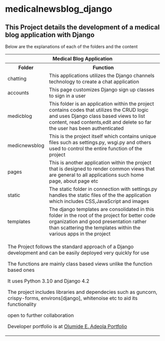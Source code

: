 # medicalnewsblog_django
<h2> This Project details the development of a medical blog application with Django </h2>
Below are the explanations of each of the folders and the content
<table>
  <tr>
  <th colspan="2"> Medical Blog Application </th>
    
  </tr>
  <tr>
    <th> Folder </td>
    <th> Function </td>
    
  </tr>
   <tr>
    <td>chatting</td>
    <td> This applications utilizes the Django channels technology to create a chat application  </td>
  </tr>
  <tr>
    <td>accounts </td>
    <td> This page customizes Django sign up classes to sign in a user </td>
  </tr>
  <tr>
    <td>medicblog</td>
    <td> This folder is an application within the project contains codes that utilizes the CRUD logic and uses Django class based views to list content, read contents,edit and delete so far the user has been authenticated </rd>
  </tr>
  <tr>
    <td>medicnewsblog</td>
    <td> This is the project itself which contains unique files such as settings.py, wsgi.py and others used to control the entire function of the project</td>
  <tr>
    <td>pages</td>
    <td>This is another application within the project that is designed to render common views that are general to all applications such home page, about page etc</td>
  </tr>
  <tr>
    <td>static</td>
    <td>The static folder in connection with settings.py handles the static files of the the application which includes CSS,JavaScript and images</td>
  </tr>
  <tr>
    <td> templates</td>
    <td> The django templates are consolidated in this folder in the root of the project for better code organization and good presentation rather than scattering the templates within the various apps in the project</td>
  </tr>
  <tr>
    <td colspan="2">
      <p> The Project follows the standard approach of a Django development and can be easily deployed very quickly for use </p>
      <p> The functions are mainly class based views unlike the function based ones </p>
      <p> It uses Python 3.10 and Django 4.2</p>
      <p> The project includes libraries and dependecies such as guncorn, crispy-forms, environs[django], whitenoise etc to aid its functionality</p>
      <p> open to further collaboration </p>
      <p> Developer portfolio is at <a href="https://chasfatprojects.netlify.app">Olumide E. Adeola Portfolio</a></p>
    </td>
  </tr>
  
  
</table>

